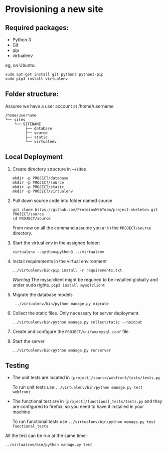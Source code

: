 Provisioning a new site
=======================

## Required packages:

* Python 3
* Git
* pip
* virtualenv

eg, on Ubuntu:

    sudo apt-get install git python3 python3-pip
    sudo pip3 install virtualenv

## Folder structure:
Assume we have a user account at /home/username

```
/home/username
└── sites
    └── SITENAME
         ├── database
         ├── source
         ├── static
         └── virtualenv
```

## Local Deployment

1.  Create directory structure in ~/sites
    
    ```
    mkdir -p PROJECT/database
    mkdir -p PROJECT/source
    mkdir -p PROJECT/static
    mkdir -p PROJECT/virtualenv
    ```
         
2.  Pull down source code into folder named source

    ```
    git clone https://github.com/ProteinsWebTeam/project-skeleton.git PROJECT/source 
    cd PROJECT/source
    ```

    From now on all the command assume you ar in the ```PROJECT/source``` directory.

3.  Start the virtual env in the assigned folder:
    
    ```
    virtualenv --python=python3 ../virtualenv
    ```
    
4.  Install requirements in the virtual environment

    ```
    ../virtualenv/bin/pip install -r requirements.txt
    ```
    
    *Warning* The mysqlclient might be required to be installed globally and under sudo rights. ```pip3 install mysqlclient``` 

5.  Migrate the database models

    ```
     ../virtualenv/bin/python manage.py migrate
    ```
    
6.  Collect the static files. Only necessary for server deployment.

    ```
    ../virtualenv/bin/python manage.py collectstatic --noinput
    ```
    
7.  Create and configure the ```PROJECT/unifam/mysql.conf``` file

8.  Start the server
    ```
    ../virtualenv/bin/python manage.py runserver
    ```


## Testing

*   The unit tests are located in ```[project]/source/webfront/tests/tests.py```
    
    To run unit tests use ```../virtualenv/bin/python manage.py test webfront```

*   The functional test are in ```[project]/functional_tests/tests.py``` and they are configured to firefox, so you need 
    to have it installed in your machine
    
    To run functional tests use ```../virtualenv/bin/python manage.py test functional_tests```

All the test can be run at the same time:

```../virtualenv/bin/python manage.py test```